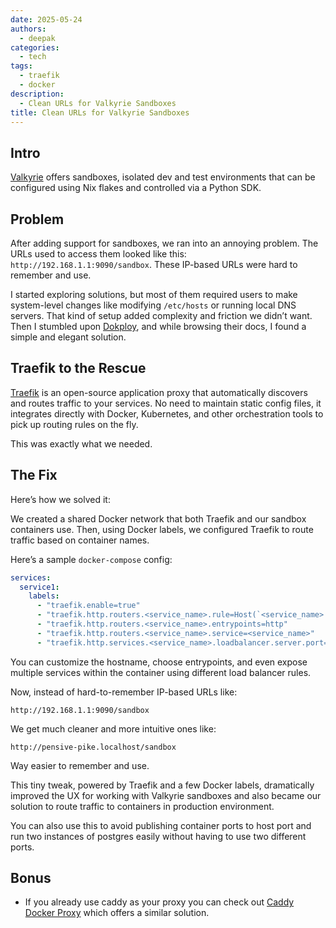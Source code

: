 ```yaml
---
date: 2025-05-24
authors:
  - deepak
categories:
  - tech
tags:
  - traefik
  - docker
description:
  - Clean URLs for Valkyrie Sandboxes
title: Clean URLs for Valkyrie Sandboxes
---
```


## Intro

[Valkyrie](https://github.com/deepakdinesh1123/valkyrie) offers sandboxes, isolated dev and test environments that can be configured using Nix flakes and controlled via a Python SDK.

<!-- more -->

## Problem

After adding support for sandboxes, we ran into an annoying problem. The URLs used to access them looked like this: `http://192.168.1.1:9090/sandbox`. These IP-based URLs were hard to remember and use.

I started exploring solutions, but most of them required users to make system-level changes like modifying `/etc/hosts` or running local DNS servers. That kind of setup added complexity and friction we didn’t want. Then I stumbled upon [Dokploy](https://dokploy.com/), and while browsing their docs, I found a simple and elegant solution.

## Traefik to the Rescue

[Traefik](https://traefik.io/traefik/) is an open-source application proxy that automatically discovers and routes traffic to your services. No need to maintain static config files, it integrates directly with Docker, Kubernetes, and other orchestration tools to pick up routing rules on the fly.

This was exactly what we needed.

## The Fix

Here’s how we solved it:

We created a shared Docker network that both Traefik and our sandbox containers use. Then, using Docker labels, we configured Traefik to route traffic based on container names.

Here’s a sample `docker-compose` config:

```yaml
services:
  service1:
    labels:
      - "traefik.enable=true"
      - "traefik.http.routers.<service_name>.rule=Host(`<service_name>.localhost`)"
      - "traefik.http.routers.<service_name>.entrypoints=http"
      - "traefik.http.routers.<service_name>.service=<service_name>"
      - "traefik.http.services.<service_name>.loadbalancer.server.port=9090"
```
You can customize the hostname, choose entrypoints, and even expose multiple services within the container using different load balancer rules.

Now, instead of hard-to-remember IP-based URLs like:
```
http://192.168.1.1:9090/sandbox
```

We get much cleaner and more intuitive ones like:
```
http://pensive-pike.localhost/sandbox
```

Way easier to remember and use.

This tiny tweak, powered by Traefik and a few Docker labels, dramatically improved the UX for working with Valkyrie sandboxes and also became our solution to route traffic to containers in production environment.

You can also use this to avoid publishing container ports to host port and run two instances of postgres easily without having to use two different ports.

## Bonus

- If you already use caddy as your proxy you can check out [Caddy Docker Proxy](https://github.com/lucaslorentz/caddy-docker-proxy) which offers a similar solution.
